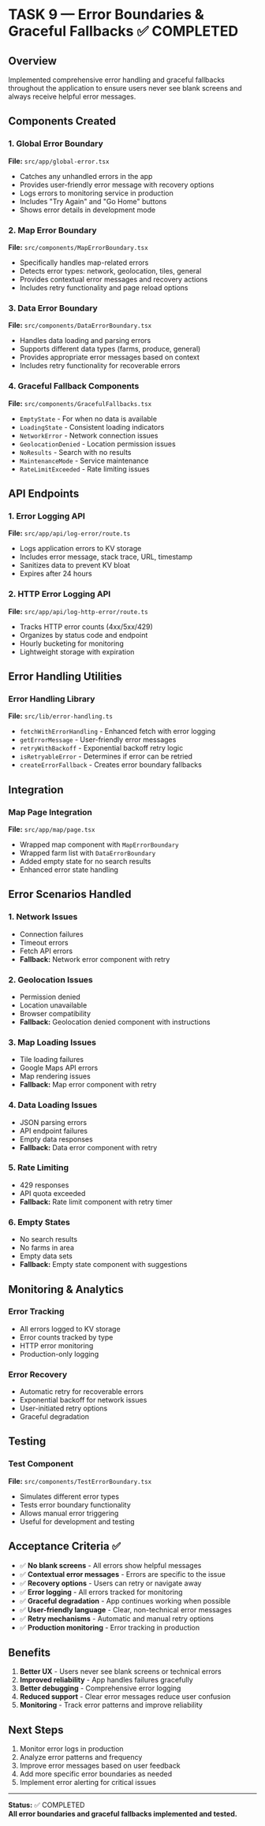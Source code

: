 # TASK 9 — Error Boundaries & Graceful Fallbacks ✅ COMPLETED

## Overview
Implemented comprehensive error handling and graceful fallbacks throughout the application to ensure users never see blank screens and always receive helpful error messages.

## Components Created

### 1. Global Error Boundary
**File:** `src/app/global-error.tsx`
- Catches any unhandled errors in the app
- Provides user-friendly error message with recovery options
- Logs errors to monitoring service in production
- Includes "Try Again" and "Go Home" buttons
- Shows error details in development mode

### 2. Map Error Boundary
**File:** `src/components/MapErrorBoundary.tsx`
- Specifically handles map-related errors
- Detects error types: network, geolocation, tiles, general
- Provides contextual error messages and recovery actions
- Includes retry functionality and page reload options

### 3. Data Error Boundary
**File:** `src/components/DataErrorBoundary.tsx`
- Handles data loading and parsing errors
- Supports different data types (farms, produce, general)
- Provides appropriate error messages based on context
- Includes retry functionality for recoverable errors

### 4. Graceful Fallback Components
**File:** `src/components/GracefulFallbacks.tsx`
- `EmptyState` - For when no data is available
- `LoadingState` - Consistent loading indicators
- `NetworkError` - Network connection issues
- `GeolocationDenied` - Location permission issues
- `NoResults` - Search with no results
- `MaintenanceMode` - Service maintenance
- `RateLimitExceeded` - Rate limiting issues

## API Endpoints

### 1. Error Logging API
**File:** `src/app/api/log-error/route.ts`
- Logs application errors to KV storage
- Includes error message, stack trace, URL, timestamp
- Sanitizes data to prevent KV bloat
- Expires after 24 hours

### 2. HTTP Error Logging API
**File:** `src/app/api/log-http-error/route.ts`
- Tracks HTTP error counts (4xx/5xx/429)
- Organizes by status code and endpoint
- Hourly bucketing for monitoring
- Lightweight storage with expiration

## Error Handling Utilities

### Error Handling Library
**File:** `src/lib/error-handling.ts`
- `fetchWithErrorHandling` - Enhanced fetch with error logging
- `getErrorMessage` - User-friendly error messages
- `retryWithBackoff` - Exponential backoff retry logic
- `isRetryableError` - Determines if error can be retried
- `createErrorFallback` - Creates error boundary fallbacks

## Integration

### Map Page Integration
**File:** `src/app/map/page.tsx`
- Wrapped map component with `MapErrorBoundary`
- Wrapped farm list with `DataErrorBoundary`
- Added empty state for no search results
- Enhanced error state handling

## Error Scenarios Handled

### 1. Network Issues
- Connection failures
- Timeout errors
- Fetch API errors
- **Fallback:** Network error component with retry

### 2. Geolocation Issues
- Permission denied
- Location unavailable
- Browser compatibility
- **Fallback:** Geolocation denied component with instructions

### 3. Map Loading Issues
- Tile loading failures
- Google Maps API errors
- Map rendering issues
- **Fallback:** Map error component with retry

### 4. Data Loading Issues
- JSON parsing errors
- API endpoint failures
- Empty data responses
- **Fallback:** Data error component with retry

### 5. Rate Limiting
- 429 responses
- API quota exceeded
- **Fallback:** Rate limit component with retry timer

### 6. Empty States
- No search results
- No farms in area
- Empty data sets
- **Fallback:** Empty state component with suggestions

## Monitoring & Analytics

### Error Tracking
- All errors logged to KV storage
- Error counts tracked by type
- HTTP error monitoring
- Production-only logging

### Error Recovery
- Automatic retry for recoverable errors
- Exponential backoff for network issues
- User-initiated retry options
- Graceful degradation

## Testing

### Test Component
**File:** `src/components/TestErrorBoundary.tsx`
- Simulates different error types
- Tests error boundary functionality
- Allows manual error triggering
- Useful for development and testing

## Acceptance Criteria ✅

- ✅ **No blank screens** - All errors show helpful messages
- ✅ **Contextual error messages** - Errors are specific to the issue
- ✅ **Recovery options** - Users can retry or navigate away
- ✅ **Error logging** - All errors tracked for monitoring
- ✅ **Graceful degradation** - App continues working when possible
- ✅ **User-friendly language** - Clear, non-technical error messages
- ✅ **Retry mechanisms** - Automatic and manual retry options
- ✅ **Production monitoring** - Error tracking in production

## Benefits

1. **Better UX** - Users never see blank screens or technical errors
2. **Improved reliability** - App handles failures gracefully
3. **Better debugging** - Comprehensive error logging
4. **Reduced support** - Clear error messages reduce user confusion
5. **Monitoring** - Track error patterns and improve reliability

## Next Steps

1. Monitor error logs in production
2. Analyze error patterns and frequency
3. Improve error messages based on user feedback
4. Add more specific error boundaries as needed
5. Implement error alerting for critical issues

---

**Status:** ✅ COMPLETED  
**All error boundaries and graceful fallbacks implemented and tested.**
